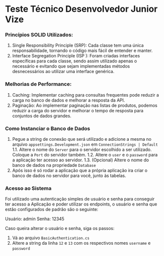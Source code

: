# Teste Técnico Desenvolvedor Junior Vize

### Princípios SOLID Utilizados:
1. Single Responsibility Principle (SRP): Cada classe tem uma única responsabilidade, tornando o código mais fácil de entender e manter.
2. Interface Segregation Principle (ISP ): Foram criadas interfaces específicas para cada classe, sendo assim utilizado apenas o necessário e evitando que sejam implementadas métodos desnecessários ao utilizar uma interface genérica.

### Melhorias de Performance:
1. Caching: Implementar caching para consultas frequentes pode reduzir a carga no banco de dados e melhorar a resposta da API.
2. Paginação: Ao implementar paginação nas listas de produtos, podemos reduzir a carga do servidor e melhorar o tempo de resposta para conjuntos de dados grandes.

### Como Instanciar o Banco de Dados

1. Pegue a string de conexão que será utilizado e adicione a mesma no arquivo `appsettings.Development.json` em `ConnectionStrings | Default`
 1.1. Altere o nome do `Server` para o servidor escolhido a ser utilizado. Coloque a `Port` do servidor também.
 1.2. Altere o `user` e o `password` para a aplicação ter acesso ao servidor.
 1.3. (Opcional) Altere o nome do banco de dados na propriedade `Database`
2. Após isso é só rodar a aplicação que a própria aplicação ira criar o banco de dados no servidor para você, junto às tabelas.

### Acesso ao Sistema

Foi utilizado uma autenticação simples de usuário e senha para conseguir ter acesso a Aplicação e poder utilizar os endpoints, o usuário e senha que estão configurados de padrão são o seguinte:

Usuário: admin
Senha: 12345

Caso queira alterar o usuário e senha, siga os passos:

1. Vá ao arquivo `BasicAuthentication.cs`
2. Altere a string da linha `12` e `13` com os respectivos nomes `username` e `password`
